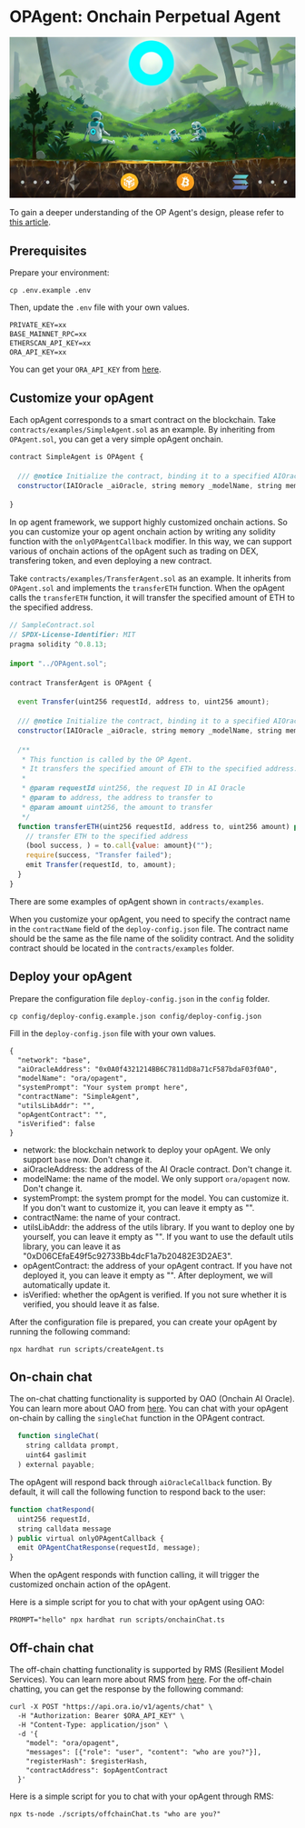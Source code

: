 # OPAgent: Onchain Perpetual Agent

![image](/image/ora-sun.png)

To gain a deeper understanding of the OP Agent's design, please refer to [this article](./article.md).

## Prerequisites

Prepare your environment:
```shell
cp .env.example .env
```
Then, update the `.env` file with your own values.
```shell
PRIVATE_KEY=xx
BASE_MAINNET_RPC=xx
ETHERSCAN_API_KEY=xx
ORA_API_KEY=xx
```
You can get your `ORA_API_KEY` from [here](https://rms.ora.io/).

## Customize your opAgent

Each opAgent corresponds to a smart contract on the blockchain. Take `contracts/examples/SimpleAgent.sol` as an example. 
By inheriting from `OPAgent.sol`, you can get a very simple opAgent onchain.
```js
contract SimpleAgent is OPAgent {

  /// @notice Initialize the contract, binding it to a specified AIOracle contract
  constructor(IAIOracle _aiOracle, string memory _modelName, string memory _systemPrompt) OPAgent(_aiOracle, _modelName, _systemPrompt) {}

}
```
In op agent framework, we support highly customized onchain actions. So you can customize your op agent onchain action by writing any solidity function with the `onlyOPAgentCallback` modifier. In this way, we can support various of onchain actions of the opAgent such as trading on DEX, transfering token, and even deploying a new contract.

Take `contracts/examples/TransferAgent.sol` as an example. It inherits from `OPAgent.sol` and implements the `transferETH` function. When the opAgent calls the `transferETH` function, it will transfer the specified amount of ETH to the specified address.

```js
// SampleContract.sol
// SPDX-License-Identifier: MIT
pragma solidity ^0.8.13;

import "../OPAgent.sol";

contract TransferAgent is OPAgent {

  event Transfer(uint256 requestId, address to, uint256 amount);

  /// @notice Initialize the contract, binding it to a specified AIOracle contract
  constructor(IAIOracle _aiOracle, string memory _modelName, string memory _systemPrompt) OPAgent(_aiOracle, _modelName, _systemPrompt) {}

  /**
   * This function is called by the OP Agent.
   * It transfers the specified amount of ETH to the specified address.
   *
   * @param requestId uint256, the request ID in AI Oracle
   * @param to address, the address to transfer to
   * @param amount uint256, the amount to transfer
   */
  function transferETH(uint256 requestId, address to, uint256 amount) public onlyOPAgentCallback {
    // transfer ETH to the specified address
    (bool success, ) = to.call{value: amount}("");
    require(success, "Transfer failed");
    emit Transfer(requestId, to, amount);
  }
}
```


There are some examples of opAgent shown in `contracts/examples`.

When you customize your opAgent, you need to specify the contract name in the `contractName` field of the `deploy-config.json` file. The contract name should be the same as the file name of the solidity contract. And the solidity contract should be located in the `contracts/examples` folder.

## Deploy your opAgent

Prepare the configuration file `deploy-config.json` in the `config` folder.

```shell
cp config/deploy-config.example.json config/deploy-config.json
```
Fill in the `deploy-config.json` file with your own values.
```shell
{
  "network": "base",
  "aiOracleAddress": "0x0A0f4321214BB6C7811dD8a71cF587bdaF03f0A0",
  "modelName": "ora/opagent",
  "systemPrompt": "Your system prompt here",
  "contractName": "SimpleAgent",
  "utilsLibAddr": "",
  "opAgentContract": "",
  "isVerified": false
}
```

- network: the blockchain network to deploy your opAgent. We only support `base` now. Don't change it.
- aiOracleAddress: the address of the AI Oracle contract. Don't change it.
- modelName: the name of the model. We only support `ora/opagent` now. Don't change it.
- systemPrompt: the system prompt for the model. You can customize it. If you don't want to customize it, you can leave it empty as "".
- contractName: the name of your contract.
- utilsLibAddr: the address of the utils library. If you want to deploy one by yourself, you can leave it empty as "". If you want to use the default utils library, you can leave it as "0xD06CEfaE49f5c92733Bb4dcF1a7b20482E3D2AE3".
- opAgentContract: the address of your opAgent contract. If you have not deployed it, you can leave it empty as "". After deployment, we will automatically update it.
- isVerified: whether the opAgent is verified. If you not sure whether it is verified, you should leave it as false.

After the configuration file is prepared, you can create your opAgent by running the following command:
```shell
npx hardhat run scripts/createAgent.ts 
```

## On-chain chat

The on-chat chatting functionality is supported by OAO (Onchain AI Oracle). You can learn more about OAO from [here](https://github.com/ora-io/OAO). You can chat with your opAgent on-chain by calling the `singleChat` function in the OPAgent contract.
```js
  function singleChat(
    string calldata prompt,
    uint64 gaslimit
  ) external payable;
```
The opAgent will respond back through `aiOracleCallback` function. By default, it will call the following function to respond back to the user:
```js
function chatRespond(
  uint256 requestId,
  string calldata message
) public virtual onlyOPAgentCallback {
  emit OPAgentChatResponse(requestId, message);
}
```
When the opAgent responds with function calling, it will trigger the customized onchain action of the opAgent.

Here is a simple script for you to chat with your opAgent using OAO:
```shell
PROMPT="hello" npx hardhat run scripts/onchainChat.ts 
```

## Off-chain chat

The off-chain chatting functionality is supported by RMS (Resilient Model Services). You can learn more about RMS from [here](https://rms.ora.io/). For the off-chain chatting, you can get the response by the following command:
```shell
curl -X POST "https://api.ora.io/v1/agents/chat" \
  -H "Authorization: Bearer $ORA_API_KEY" \
  -H "Content-Type: application/json" \
  -d '{
    "model": "ora/opagent",
    "messages": [{"role": "user", "content": "who are you?"}],
    "registerHash": $registerHash,
    "contractAddress": $opAgentContract
  }'
```
Here is a simple script for you to chat with your opAgent through RMS:
```shell
npx ts-node ./scripts/offchainChat.ts "who are you?"
```